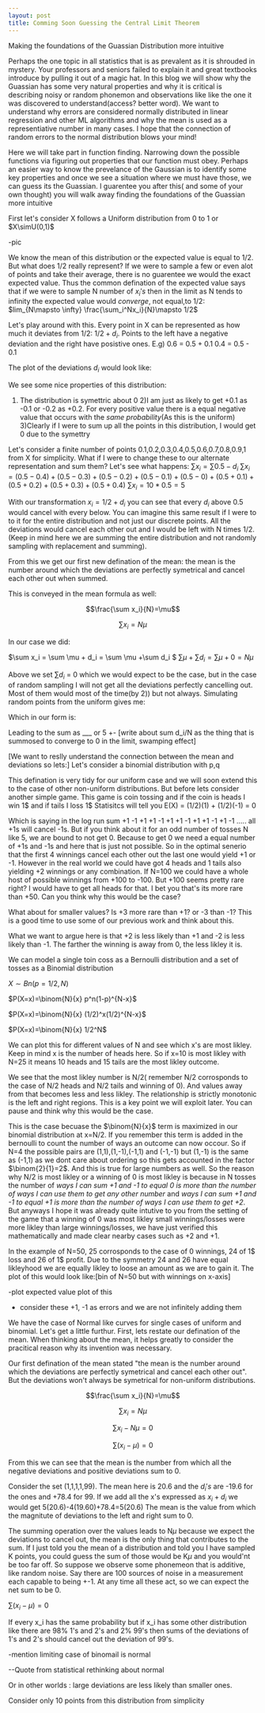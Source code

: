```yaml
---
layout: post
title: Comming Soon Guessing the Central Limit Theorem
---
```


Making the foundations of the Guassian Distribution more intuitive

Perhaps the one topic in all statistics that is as prevalent as it is shrouded in mystery. Your professors and seniors failed to explain it and great textbooks introduce by pulling it out of a magic hat. In this blog we will show why the Guassian has some very natural properties and why it is critical is describing noisy or random phonemon and observations like like the one it was discovered to understand(access? better word). We want to understand why errors are considered normally distributed in linear regression and other ML algorithms and why the mean is used as a representiative number in many cases. I hope that the connection of random errors to the normal distribution blows your mind!

Here we will take part in function finding. Narrowing down the possible functions via figuring out properties that our function must obey. Perhaps an easier way to know the prevelance of the Gaussian is to identify some key properties and once we see a situation where we must have those, we can guess its the Guassian.
I guarentee you after this( and some of your own thought) you will walk away finding the foundations of the Guassian more intuitive


First let's consider X follows a Uniform distribution from 0 to 1 or $X\simU(0,1)$

-pic

We know the mean of this distribution or the expected value is equal to 1/2. But what does 1/2 really represent? 
 If we were to sample a few or even alot of points and take their average, there is no guarentee we would the exact expected value.
Thus the common defination of the expected value says that if we were to sample N number of $x_i's$ then in the limit as N tends to infinity the expected value would *converge*, not equal,to 1/2: 
 $lim_{N\mapsto \infty} \frac{\sum_i^Nx_i}{N}\mapsto 1/2$
 
Let's play around with this. Every point in X can be represented as how much it deviates from 1/2: $1/2 + d_i$. Points to the left have a negative deviation and the right have posistive ones.
E.g)
0.6 = 0.5 + 0.1
0.4 = 0.5 - 0.1

The plot of the deviations $d_i$ would look like:

We see some nice properties of this distribution:
1) The distribution is symettric about 0
2)I am just as likely to get +0.1 as -0.1 or -0.2 as +0.2. For every positive value there is a equal negative value that occurs with the *same probability*(As this is the uniform)
3)Clearly if I were to sum up all the points in this distribution, I would get 0 due to the symettry

Let's consider a finite number of points 0.1,0.2,0.3,0.4,0.5,0.6,0.7,0.8,0.9,1 from X for simplicity. What if I were to change these to our alternate representation and sum them? Let's see what happens:
$\sum x_i = \sum 0.5 - d_i$
$\sum x_i = (0.5-0.4) + (0.5-0.3) + (0.5-0.2) + (0.5-0.1) + (0.5-0) + (0.5+0.1) + (0.5+0.2)+ (0.5+0.3) + (0.5+0.4)$
$\sum x_i = 10*0.5 = 5$

With our transformation $x_i=1/2+d_i$ you can see that every $d_i$ above 0.5 would cancel with every below. 
You can imagine this same result if I were to to it for the entire distribution and not just our discrete points. All the deviations would cancel each other out and I would be left with N times 1/2. (Keep in mind here we are summing the entire distribution and not randomly sampling with replacement and summing).

From this we get our first new defination of the mean: the mean is the number around which the deviations are perfectly symetrical and cancel each other out when summed.

This is conveyed in the mean formula as well:

$$\frac{\sum x_i}{N}=\mu$$

$$\sum x_i=N\mu$$

In our case we did:

$\sum x_i = \sum \mu + d_i = \sum \mu +\sum d_i $
$\sum \mu +\sum d_i = \sum \mu +0 = N\mu$

Above we set $\sum d_i$ = 0 which we would expect to be the case, but in the case of random sampling I will not get all the deviations perfectly cancelling out. Most of them would most of the time(by 2)) but not always. 
Simulating random points from the uniform gives me:

Which in our form is:

Leading to the sum as ___ or 5 +- 
[write about sum d_i/N as the thing that is summosed to converge to 0 in the limit, swamping effect]

[We want to reslly understand the connection between the mean and deviations so lets:]
Let's consider a binomial distribution with p,q






This defination is very tidy for our uniform case and we will soon extend this to the case of other non-uniform distributions.
But before lets consider another simple game. This game is coin tossing and if the coin is heads I win 1$ and if tails I loss 1$
Statisitcs will tell you E(X) = (1/2)(1) + (1/2)(-1) = 0

Which is saying in the log run sum +1 -1 +1 +1 -1 +1 +1 -1 +1 +1 -1 +1 -1 ..... all +1s will cancel -1s. But if you think about it for an odd number of tosses N like 5, we are bound to not get 0. Because to get 0 we need a equal number of +1s and -1s and here that is just not possible. So in the optimal senerio that the first 4 winnings cancel each other out the last one would yield +1 or -1. However in the real world we could have got 4 heads and 1 tails also yielding +2 winnings or any combination. If N=100 we could have a whole host of possible winnings from +100 to -100. But +100 seems pretty rare right? I would have to get all heads for that. I bet you that's its more rare than +50. Can you think why this would be the case?

What about for smaller values? Is +3 more rare than +1? or -3 than -1? This is a good time to use some of our previous work and think about this.

What we want to argue here is that +2 is less likely than +1 and -2 is less likely than -1. The farther the winning is away from 0, the less likley it is. 

We can model a single toin coss as a Bernoulli distribution and a set of tosses as a Binomial distribution 

$X \sim  Bn(p=1/2,N)$

$P(X=x)=\binom{N}{x} p^n(1-p)^{N-x}$

$P(X=x)=\binom{N}{x} (1/2)^x(1/2)^{N-x}$

$P(X=x)=\binom{N}{x} 1/2^N$

We can plot this for different values of N and see which x's are most likley. Keep in mind x is the number of heads here. So if x=10 is most likley with N=25 it means 10 heads and 15 tails are the most likley outcome.


We see that the most likley number is N/2( remember N/2 corrosponds to the case of N/2 heads and N/2 tails and winning of 0). And values away from that becomes less and less likley. The relationship is strictly monotonic is the left and right regions. This is a key point we will exploit later. You can pause and think why this would be the case.

This is the case becuase the $\binom{N}{x}$ term is maximized in our binomial distribution at x=N/2. If you remember this term is added in the bernoulli to count the number of ways an outcome can now occour. So if N=4 the possible pairs are (1,1),(1,-1),(-1,1) and (-1,-1) but (1,-1) is the same as (-1,1) as we dont care about ordering so this gets accounted in the factor $\binom{2}{1}=2$. And this is true for large numbers as well. So the reason why N/2 is most likley or a winning of 0 is most likley is because in N tosses the number of *ways I can sum +1 and -1 to equal 0 is more than the number of ways I can use them to get any other number* and *ways I can sum +1 and -1 to equal +1 is more than the number of ways I can use them to get +2*. But anyways I hope it was already quite intutive to you from the setting of the game that a winning of 0 was most likley small winnings/losses were more likley than large winnings/losses, we have just verified this mathematically and made clear nearby cases such as +2 and +1. 

In the example of N=50, 25 corrosponds to the case of 0 winnings, 24 of 1$ loss and 26 of 1$ profit. Due to the symmetry 24 and 26 have equal likleyhood we are equally likley to loose an amount as we are to gain it. 
The plot of this would look like:[bin of N=50 but with winnings on x-axis]

-plot expected value plot of this

- consider these +1, -1 as errors and we are not infinitely adding them


We have the case of Normal like curves for single cases of uniform and binomial. Let's get a little furthur. First, lets restate our defination of the mean. When thinking about the mean, it helps greatly to consider the pracitical reason why its invention was necessary.

Our first defination of the mean stated "the mean is the number around which the deviations are perfectly symetrical and cancel each other out". But the deviations won't always be symetrical for non-uniform distributions. 


$$\frac{\sum x_i}{N}=\mu$$

$$\sum x_i=N\mu$$

$$\sum x_i-N\mu=0$$

$$\sum (x_i-\mu)=0$$

From this we can see that the mean is the number from which all the negative deviations and positive deviations sum to 0. 

Consider the set (1,1,1,1,99). The mean here is 20.6 and the $d_i's$ are -19.6 for the ones and +78.4 for 99. If we add all the x's expressed as $x_i + d_i$ we would get 5(20.6)-4(19.60)+78.4=5(20.6)
The mean is the value from which the magnitute of deviations to the left and right sum to 0. 

The summing operation over the values leads to N$\mu$ because we expect the deviations to cancel out, the mean is the only thing that contributes to the sum. If I just told you the mean of a distribution and told you I have sampled K points, you could guess the sum of those would be K$\mu$ and you would'nt be too far off. So suppose we observe some phonemeon that is additive, like random noise. Say there are 100 sources of noise in a measurement each capable to being +-1. At any time all these act, so we can expect the net sum to be 0.

$\sum(x_i - \mu )=0$

If every x_i has the same probability but if x_i has some other distribution like there are 98% 1's and 2's and 2% 99's then sums of the deviations of 1's and 2's should cancel out the deviation of 99's.

-mention limiting case of binomail is normal

--Quote from statistical rethinking about normal


Or in other worlds : large deviations are less likely than smaller ones. 











Consider only 10 points from this distribution from simplicity
